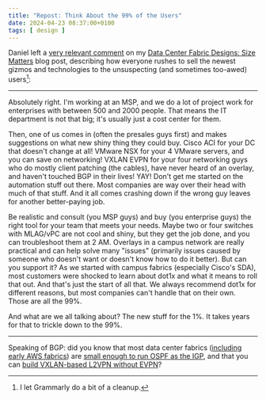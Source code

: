 ```yaml
---
title: "Repost: Think About the 99% of the Users"
date: 2024-04-23 08:37:00+0100
tags: [ design ]
---
```

Daniel left a [very relevant comment](https://blog.ipspace.net/2024/03/fabric-designs-size-matters.html#2132) on my [Data Center Fabric Designs: Size Matters](https://blog.ipspace.net/2024/03/fabric-designs-size-matters.html) blog post, describing how everyone rushes to sell the newest gizmos and technologies to the unsuspecting (and sometimes too-awed) users[^ABC]:

[^ABC]: I let Grammarly do a bit of a cleanup.
---

Absolutely right. I'm working at an MSP, and we do a lot of project work for enterprises with between 500 and 2000 people. That means the IT department is not that big; it's usually just a cost center for them.
<!--more-->
Then, one of us comes in (often the presales guys first) and makes suggestions on what new shiny thing they could buy. Cisco ACI for your DC that doesn't change at all! VMware NSX for your 4 VMware servers, and you can save on networking! VXLAN EVPN for your four networking guys who do mostly client patching (the cables), have never heard of an overlay, and haven't touched BGP in their lives! YAY! Don't get me started on the automation stuff out there. Most companies are way over their head with much of that stuff. And it all comes crashing down if the wrong guy leaves for another better-paying job.

Be realistic and consult (you MSP guys) and buy (you enterprise guys) the right tool for your team that meets your needs. Maybe two or four switches with MLAG/vPC are not cool and shiny, but they get the job done, and you can troubleshoot them at 2 AM. Overlays in a campus network are really practical and can help solve many "issues" (primarily issues caused by someone who doesn't want or doesn't know how to do it better). But can you support it? As we started with campus fabrics (especially Cisco's SDA), most customers were shocked to learn about dot1x and what it means to roll that out. And that's just the start of all that. We always recommend dot1x for different reasons, but most companies can't handle that on their own. Those are all the 99%.

And what are we all talking about? The new stuff for the 1%. It takes years for that to trickle down to the 99%.

---

Speaking of BGP: did you know that most data center fabrics ([including early AWS fabrics](https://medium.com/the-elegant-network/what-ive-learned-about-scaling-ospf-in-datacenters-7100c33ce63c)) are [small enough to run OSPF as the IGP](https://blog.ipspace.net/2018/05/is-ospf-or-is-is-good-enough-for-my.html), and that you can [build VXLAN-based L2VPN without EVPN](https://blog.ipspace.net/2022/09/mlag-bridging-evpn.html)?